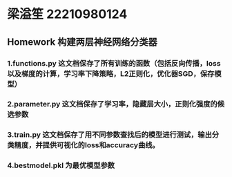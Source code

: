 # 梁溢笙 22210980124 
## Homework 构建两层神经网络分类器

### 1.functions.py 这文档保存了所有训练的函数（包括反向传播，loss以及梯度的计算，学习率下降策略，L2正则化，优化器SGD，保存模型）
### 2.parameter.py 这文档保存了学习率，隐藏层大小，正则化强度的候选参数
### 3.train.py 这文档保存了用不同参数查找后的模型进行测试，输出分类精度，并提供可视化的loss和accuracy曲线。
### 4.bestmodel.pkl 为最优模型参数

